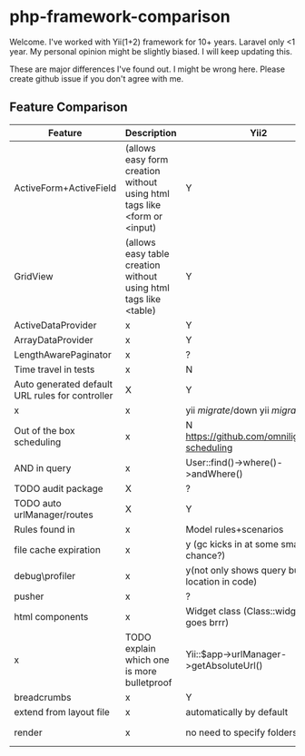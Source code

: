 # php-framework-comparison

Welcome.
I've worked with Yii(1+2) framework for 10+ years.
Laravel only <1 year.
My personal opinion might be slightly biased. I will keep updating this.

These are major differences I've found out. I might be wrong here. Please create github issue if you don't agree with me.

## Feature Comparison

| Feature                  | Description | Yii2 | Laravel |
|--------------------------|-------------|------|---------|
| ActiveForm+ActiveField  | (allows easy form creation without using html tags like <form or <input) |  Y  |    N    |
| GridView                | (allows easy table creation without using html tags like <table) | Y   | N       |
| ActiveDataProvider | x | Y | ? |
| ArrayDataProvider | x | Y | ? |
| LengthAwarePaginator | x | ? | ? |
| Time travel in tests     | x | N   | Y       |
| Auto generated default URL rules for controller | X | Y | ? |
| x | x | yii *migrate*/down yii *migrate* | artisan make:*migration* > artisan *migrate*
| Out of the box scheduling | x | N https://github.com/omnilight/yii2-scheduling | Y
| AND in query | x | User::find()->where()->andWhere() | User::query()->where()->where()
| TODO audit package |X | ? | Y |
| TODO auto urlManager/routes | X | Y | ?|
| Rules found in | x | Model rules+scenarios | Form |
| file cache expiration | x | y (gc kicks in at some small chance?) | n? |
| debug\profiler |x | y(not only shows query but location in code) | https://github.com/jkocik/laravel-profiler?|
| pusher | x | ? | y |
| html components | x | Widget class (Class::widget() goes brrr)  | blade components (need to register them)
| x | TODO explain which one is more bulletproof | Yii::$app->urlManager->getAbsoluteUrl() | url()->current()
| breadcrumbs | x | Y | N
| extend from layout file | x | automatically by default | @extends('adminlte::page')
| render |x | no need to specify folders | view('default_view::admin.pages.bonus-auto-message.index')
